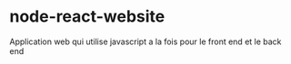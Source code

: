# node-react-website
Application web qui utilise javascript a la fois pour le front end et le back end
